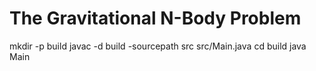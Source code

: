 # The Gravitational N-Body Problem

mkdir -p build
javac -d build -sourcepath src src/Main.java
cd build
java Main
